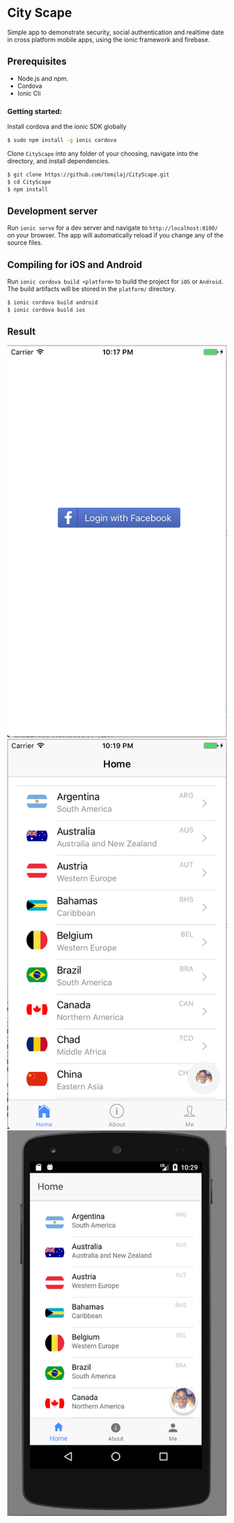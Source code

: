 # City Scape

Simple app to demonstrate security, social authentication and realtime date in cross platform mobile apps, using the ionic framework and firebase.

## Prerequisites

- Node.js and npm.
- Cordova 
- Ionic Cli

### Getting started:

Install cordova and the ionic SDK globally

```bash
$ sudo npm install -g ionic cordova
```

Clone `CityScape` into any folder of your choosing, navigate into the directory, and install dependencies.

```bash
$ git clone https://github.com/temilaj/CityScape.git
$ cd CityScape
$ npm install
```

## Development server
Run `ionic serve` for a dev server and navigate to `http://localhost:8100/` on your browser. The app will automatically reload if you change any of the source files.

## Compiling for iOS and Android

Run `ionic cordova build <platform>` to build the project for `iOS` or  `Android`. The build artifacts will be stored in the `platform/` directory. 


```bash
$ ionic cordova build android
$ ionic cordova build ios
```

## Result

![Facebook Login iPhone](/screenshots/facebook-login-iphone.png)
![Countries List iPhone](/screenshots/countries-list-iphone.png)
![Countries List Android](/screenshots/countries-list-android.png)
